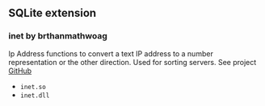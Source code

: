 
## SQLite extension
### inet by brthanmathwoag
Ip Address functions to convert a text IP address to a number representation or the other direction.
Used for sorting servers. See project [GitHub](https://github.com/brthanmathwoag/sqlite-inet)

- ```inet.so```
- ```inet.dll```
  

